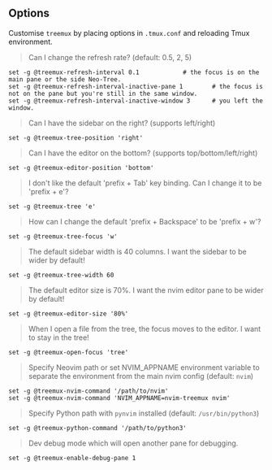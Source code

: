 ## Options

Customise `treemux` by placing options in `.tmux.conf` and reloading Tmux
environment.

> Can I change the refresh rate? (default: 0.5, 2, 5)

    set -g @treemux-refresh-interval 0.1			# the focus is on the main pane or the side Neo-Tree.
    set -g @treemux-refresh-interval-inactive-pane 1		# the focus is not on the pane but you're still in the same window.
    set -g @treemux-refresh-interval-inactive-window 3		# you left the window.

> Can I have the sidebar on the right? (supports left/right)

    set -g @treemux-tree-position 'right'

> Can I have the editor on the bottom? (supports top/bottom/left/right)

    set -g @treemux-editor-position 'bottom'

> I don't like the default 'prefix + Tab' key binding. Can I change it to be
'prefix + e'?

    set -g @treemux-tree 'e'

> How can I change the default 'prefix + Backspace' to be 'prefix + w'?

    set -g @treemux-tree-focus 'w'

> The default sidebar width is 40 columns. I want the sidebar to be wider by
default!

    set -g @treemux-tree-width 60

> The default editor size is 70%. I want the nvim editor pane to be wider by
default!

    set -g @treemux-editor-size '80%'

> When I open a file from the tree, the focus moves to the editor. I want to
stay in the tree!

    set -g @treemux-open-focus 'tree'

> Specify Neovim path or set NVIM_APPNAME environment variable to separate the environment from the main nvim config (default: `nvim`)

    set -g @treemux-nvim-command '/path/to/nvim'  
    set -g @treemux-nvim-command 'NVIM_APPNAME=nvim-treemux nvim'

> Specify Python path with `pynvim` installed (default: `/usr/bin/python3`)

    set -g @treemux-python-command '/path/to/python3'

> Dev debug mode which will open another pane for debugging.

    set -g @treemux-enable-debug-pane 1
